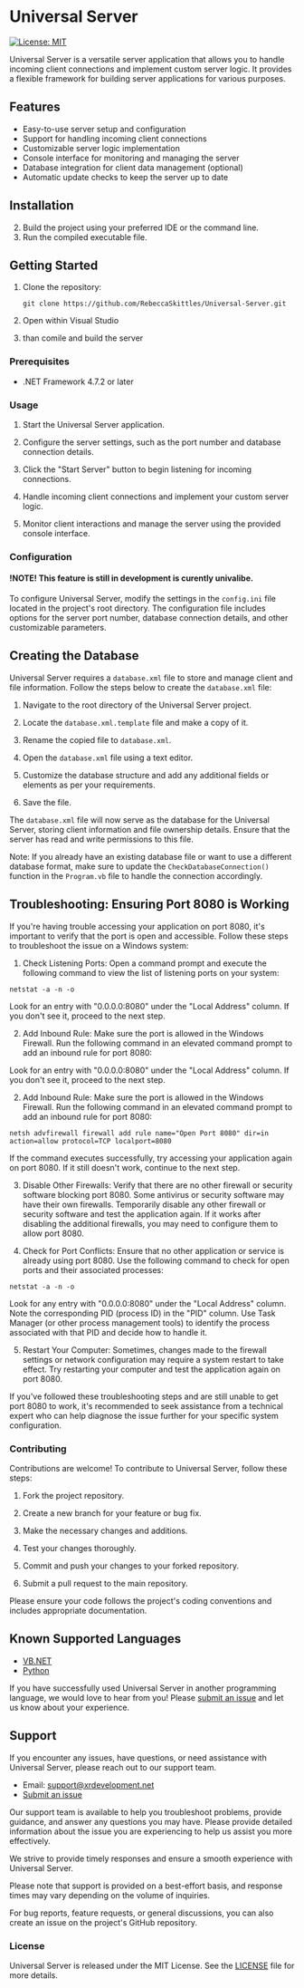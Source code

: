 # Universal Server

[![License: MIT](https://img.shields.io/badge/License-MIT-blue.svg)](https://opensource.org/licenses/MIT)

Universal Server is a versatile server application that allows you to handle incoming client connections and implement custom server logic. It provides a flexible framework for building server applications for various purposes.

## Features

- Easy-to-use server setup and configuration
- Support for handling incoming client connections
- Customizable server logic implementation
- Console interface for monitoring and managing the server
- Database integration for client data management (optional)
- Automatic update checks to keep the server up to date

## Installation


2. Build the project using your preferred IDE or the command line.
3. Run the compiled executable file.

## Getting Started

1. Clone the repository:

   ```shell
   git clone https://github.com/RebeccaSkittles/Universal-Server.git

2. Open within Visual Studio
3. than comile and build the server

### Prerequisites

- .NET Framework 4.7.2 or later

### Usage

1. Start the Universal Server application.

2. Configure the server settings, such as the port number and database connection details.

3. Click the "Start Server" button to begin listening for incoming connections.

4. Handle incoming client connections and implement your custom server logic.

5. Monitor client interactions and manage the server using the provided console interface.

### Configuration

#### !NOTE! This feature is still in development is curently univalibe.

To configure Universal Server, modify the settings in the `config.ini` file located in the project's root directory. The configuration file includes options for the server port number, database connection details, and other customizable parameters.

## Creating the Database

Universal Server requires a `database.xml` file to store and manage client and file information. Follow the steps below to create the `database.xml` file:

1. Navigate to the root directory of the Universal Server project.

2. Locate the `database.xml.template` file and make a copy of it.

3. Rename the copied file to `database.xml`.

4. Open the `database.xml` file using a text editor.

5. Customize the database structure and add any additional fields or elements as per your requirements.

6. Save the file.

The `database.xml` file will now serve as the database for the Universal Server, storing client information and file ownership details. Ensure that the server has read and write permissions to this file.

Note: If you already have an existing database file or want to use a different database format, make sure to update the `CheckDatabaseConnection()` function in the `Program.vb` file to handle the connection accordingly.

## Troubleshooting: Ensuring Port 8080 is Working

If you're having trouble accessing your application on port 8080, it's important to verify that the port is open and accessible. Follow these steps to troubleshoot the issue on a Windows system:

1. Check Listening Ports: Open a command prompt and execute the following command to view the list of listening ports on your system:

```netstat -a -n -o```

Look for an entry with "0.0.0.0:8080" under the "Local Address" column. If you don't see it, proceed to the next step.

2. Add Inbound Rule: Make sure the port is allowed in the Windows Firewall. Run the following command in an elevated command prompt to add an inbound rule for port 8080:


Look for an entry with "0.0.0.0:8080" under the "Local Address" column. If you don't see it, proceed to the next step.

2. Add Inbound Rule: Make sure the port is allowed in the Windows Firewall. Run the following command in an elevated command prompt to add an inbound rule for port 8080:

```netsh advfirewall firewall add rule name="Open Port 8080" dir=in action=allow protocol=TCP localport=8080```

If the command executes successfully, try accessing your application again on port 8080. If it still doesn't work, continue to the next step.

3. Disable Other Firewalls: Verify that there are no other firewall or security software blocking port 8080. Some antivirus or security software may have their own firewalls. Temporarily disable any other firewall or security software and test the application again. If it works after disabling the additional firewalls, you may need to configure them to allow port 8080.

4. Check for Port Conflicts: Ensure that no other application or service is already using port 8080. Use the following command to check for open ports and their associated processes:

```netstat -a -n -o```

Look for any entry with "0.0.0.0:8080" under the "Local Address" column. Note the corresponding PID (process ID) in the "PID" column. Use Task Manager (or other process management tools) to identify the process associated with that PID and decide how to handle it.

5. Restart Your Computer: Sometimes, changes made to the firewall settings or network configuration may require a system restart to take effect. Try restarting your computer and test the application again on port 8080.

If you've followed these troubleshooting steps and are still unable to get port 8080 to work, it's recommended to seek assistance from a technical expert who can help diagnose the issue further for your specific system configuration.

### Contributing

Contributions are welcome! To contribute to Universal Server, follow these steps:

1. Fork the project repository.

2. Create a new branch for your feature or bug fix.

3. Make the necessary changes and additions.

4. Test your changes thoroughly.

5. Commit and push your changes to your forked repository.

6. Submit a pull request to the main repository.

Please ensure your code follows the project's coding conventions and includes appropriate documentation.

## Known Supported Languages

- [VB.NET](https://www.visualstudio.com/)
- [Python](https://www.python.org/)

If you have successfully used Universal Server in another programming language, we would love to hear from you! Please [submit an issue](https://github.com/your/repository/issues) and let us know about your experience.

## Support

If you encounter any issues, have questions, or need assistance with Universal Server, please reach out to our support team.

- Email: support@xrdevelopment.net
- [Submit an issue](https://github.com/your/repository/issues)

Our support team is available to help you troubleshoot problems, provide guidance, and answer any questions you may have. Please provide detailed information about the issue you are experiencing to help us assist you more effectively.

We strive to provide timely responses and ensure a smooth experience with Universal Server.

Please note that support is provided on a best-effort basis, and response times may vary depending on the volume of inquiries.

For bug reports, feature requests, or general discussions, you can also create an issue on the project's GitHub repository.


### License

Universal Server is released under the MIT License. See the [LICENSE](LICENSE) file for more details.
